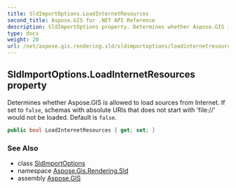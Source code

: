 ```yaml
---
title: SldImportOptions.LoadInternetResources
second_title: Aspose.GIS for .NET API Reference
description: SldImportOptions property. Determines whether Aspose.GIS is allowed to load sources from Internet. If set to false schemas with absolute URIs that does not start with file// would not be loaded. Default is false.
type: docs
weight: 20
url: /net/aspose.gis.rendering.sld/sldimportoptions/loadinternetresources/
---
```

## SldImportOptions.LoadInternetResources property

Determines whether Aspose.GIS is allowed to load sources from Internet. If set to `false`, schemas with absolute URIs that does not start with 'file://' would not be loaded. Default is `false`.

```csharp
public bool LoadInternetResources { get; set; }
```

### See Also

* class [SldImportOptions](../)
* namespace [Aspose.Gis.Rendering.Sld](../../sldimportoptions/)
* assembly [Aspose.GIS](../../../)


